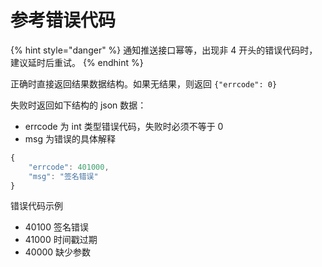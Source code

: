 # 参考错误代码

{% hint style="danger" %}
通知推送接口幂等，出现非 4 开头的错误代码时，建议延时后重试。
{% endhint %}

正确时直接返回结果数据结构。如果无结果，则返回 `{"errcode": 0}`

失败时返回如下结构的 json 数据：

* errcode 为 int 类型错误代码，失败时必须不等于 0
* msg 为错误的具体解释

```javascript
{
    "errcode": 401000,
    "msg": "签名错误"
}
```

错误代码示例

* 40100 签名错误
* 41000 时间戳过期 
* 40000 缺少参数







